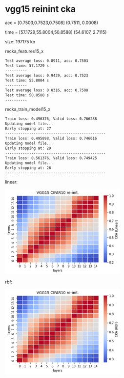 # vgg15 reinint cka
acc = [0.7503,0.7523,0.7508]   (0.7511, 0.0008)

time = [57.1729,55.8004,50.8588]   (54.6107, 2.7115)

size: 197175 kb

recka_features15_x
```
Test average loss: 0.8911, acc: 0.7503
Test time: 57.1729 s
----------
Test average loss: 0.9429, acc: 0.7523
Test time: 55.8004 s
----------
Test average loss: 0.8316, acc: 0.7508
Test time: 50.8588 s
----------
```

recka_train_model15_x
```
Train loss: 0.496376, Valid loss: 0.766288
Updating model file...
Early stopping at: 27
----------------------------------------------
Train loss: 0.495898, Valid loss: 0.746616
Updating model file...
Early stopping at: 29
----------------------------------------------
Train loss: 0.561376, Valid loss: 0.749425
Updating model file...
Early stopping at: 26
----------------------------------------------
```

linear:

![recka15linear](recka15linear.png)

rbf:

![recka15rbf](recka15rbf.png)
